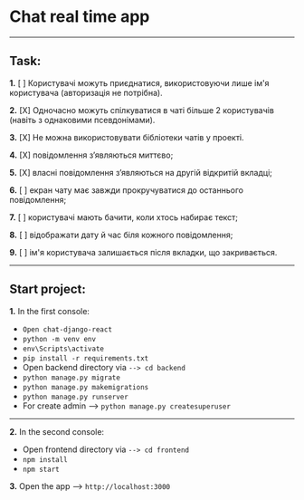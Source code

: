 # Chat real time app
---
 ## Task:

 **1.** [ ] Користувачі можуть приєднатися, використовуючи лише ім'я користувача (авторизація не потрібна).
 
 **2.** [X] Одночасно можуть спілкуватися в чаті більше 2 користувачів (навіть з однаковими псевдонімами).
 
 **3.** [X] Не можна використовувати бібліотеки чатів у проекті.
 
 **4.**  [X] повідомлення з’являються миттєво; 

 **5.** [X] власні повідомлення з’являються на другій відкритій вкладці; 

 **6.** [ ] екран чату має завжди прокручуватися до останнього повідомлення; 

 **7.**  [ ] користувачі мають бачити, коли хтось набирає текст; 

 **8.** [ ] відображати дату й час біля кожного повідомлення; 
 
 **9.** [ ] ім'я користувача залишається після вкладки, що закривається. 

---
**Start project**:
---
 **1.** In the first console:
 - `Open chat-django-react`
 - `python -m venv env`
 - `env\Scripts\activate`
 - `pip install -r requirements.txt`
 - Open backend directory via `--> cd backend` 
 - `python manage.py migrate `
 - `python manage.py makemigrations `
 - `python manage.py runserver`
 - For create admin --> `python manage.py createsuperuser`
---
**2.** In the second console:
 - Open frontend directory via `--> cd frontend` 
 - `npm install` 
 - `npm start` 

 **3.** Open the app  --> `http://localhost:3000`